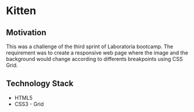 # Kitten

## Motivation
This was a challenge of the third sprint of Laboratoria bootcamp. The requirement was to create a responsive web page where the image and the background would change according to differents breakpoints using CSS Grid.

## Technology Stack
+ HTML5
+ CSS3 - Grid
